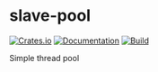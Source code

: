 # slave-pool

[![Crates.io](https://img.shields.io/crates/v/slave-pool.svg)](https://crates.io/crates/slave-pool)
[![Documentation](https://docs.rs/slave-pool/badge.svg)](https://docs.rs/crate/slave-pool/)
[![Build](https://github.com/DoumanAsh/slave-pool/workflows/Rust/badge.svg)](https://github.com/DoumanAsh/slave-pool/actions?query=workflow%3ARust)

Simple thread pool

